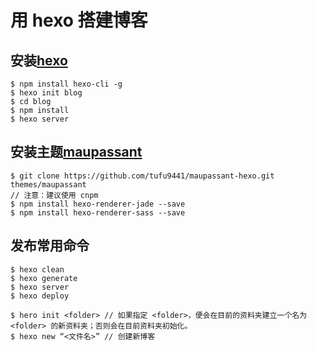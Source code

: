 # 用 hexo 搭建博客

## 安装[hexo](https://hexo.io/)

```
$ npm install hexo-cli -g
$ hexo init blog
$ cd blog
$ npm install
$ hexo server
```

## 安装主题[maupassant](https://www.haomwei.com/technology/maupassant-hexo.html)

```
$ git clone https://github.com/tufu9441/maupassant-hexo.git themes/maupassant
// 注意：建议使用 cnpm
$ npm install hexo-renderer-jade --save
$ npm install hexo-renderer-sass --save
```

## 发布常用命令

```
$ hexo clean
$ hexo generate
$ hexo server
$ hexo deploy

$ hero init <folder> // 如果指定 <folder>，便会在目前的资料夹建立一个名为 <folder> 的新资料夹；否则会在目前资料夹初始化。
$ hexo new “<文件名>” // 创建新博客
```
